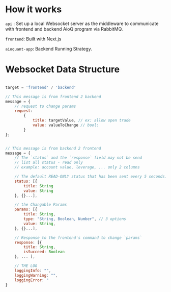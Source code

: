 # How it works

`api` : Set up a local Websocket server as the middleware to communicate with frontend and backend AioQ program via RabbitMQ.

`frontend`: Built with Next.js

`aioquant-app`: Backend Running Strategy.

# Websocket Data Structure

```javascript

target = 'frontend' / 'backend'

// This message is from frontend 2 backend
message = {
    // request to change params
    request:
        {
            title: targetValue, // ex: allow open trade
            value: valueToChange // bool:
        }
};


// This message is from backend 2 frontend
message = {
    // The `status` and the `response` field may not be send
    // list all status - read only
    // example: account value, leverage, ... only 2 columns

    // The default READ-ONLY status that has been sent every 5 seconds.
    status: [{
        title: String
        value: String
    }, {}...],

    // the Changable Params
    params: [{
        title: String,
        type: "String, Boolean, Number", // 3 options
        value: String,
    }, {}...],

    // Response to the frontend's command to change `params`
    response: [{
        title: String,
        isSucceed: Boolean
    }, ... ],

    // THE LOG
    loggingInfo: "", 
    loggingWarning: "",
    loggingError: "
}
```



